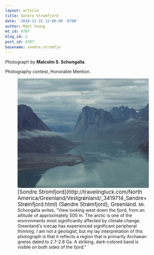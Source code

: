 ```yaml
---
layout: article
title: Sondre Stromfjord
date: '2010-11-15 12:00:00 -0700'
author: Matt Young
mt_id: 4787
blog_id: 2
post_id: 4787
basename: sondre_stromfjo
---
```

Photograph by **Malcolm S. Schongalla**.

Photography contest, Honorable Mention.

<figure>
<img src="/uploads/2010/Schongalla.Sondrestromfjord2_Greenland.jpg" alt="Schongalla.Sondrestromfjord2_Greenland.jpg" width="600" height="353" />
<figcaption markdown="span">
<big>[Sondre Stromfjord](http://travelingluck.com/North America/Greenland/Vestgrønland/_3419714_Søndre+Strømfjord.html) (Søndre Strømfjord), Greenland.</big> Mr. Schongalla writes, "View looking west down the fjord, from an altitude of approximately 500 m. The arctic is one of the environments most significantly affected by climate change. Greenland's icecap has experienced significant peripheral thinning. I am not a geologist, but my lay interpretation of this photograph is that it reflects a region that is primarily Archaean gneiss dated to 2.7-2.8 Ga. A striking, dark-colored band is visible on both sides of the fjord."

</figcaption>
</figure>
